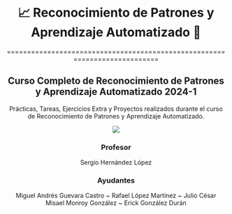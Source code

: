 </div>

<div align="center">

#   📈 Reconocimiento de Patrones y Aprendizaje Automatizado 🤖

===========================================================================

Curso Completo de Reconocimiento de Patrones y Aprendizaje Automatizado 2024-1
-------------------------------------------

</div>
  

</div>

<div align="center">

Prácticas, Tareas, Ejercicios Extra y Proyectos realizados durante el curso de Reconocimiento de Patrones y Aprendizaje Automatizado.


[![](https://media.tenor.com/zzagSRf9HPIAAAAC/godzilla.gif)](https://www.youtube.com/watch?v=Ijk4j-r7qPA)




### Profesor
Sergio Hernández López

### Ayudantes

Miguel Andrés Guevara Castro ~ 	Rafael López Martínez ~  	Julio César Misael Monroy González ~ 	Erick González Durán
  
</div>  
